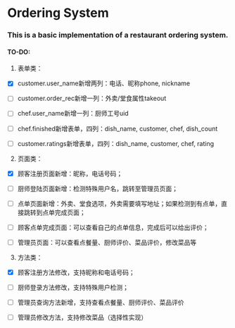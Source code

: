 # Ordering System

### This is a basic implementation of a restaurant ordering system.

#### TO-DO:

1. 表单类：

- [x] customer.user_name新增两列：电话、昵称phone, nickname

- [ ] customer.order_rec新增一列：外卖/堂食属性takeout

- [ ] chef.user_name新增一列：厨师工号uid

- [ ] chef.finished新增表单，四列：dish_name, customer, chef, dish_count

- [ ] customer.ratings新增表单，四列：dish_name, customer, chef, rating

2. 页面类：

- [x] 顾客注册页面新增：昵称，电话号码；

- [ ] 厨师登陆页面新增：检测特殊用户名，跳转至管理员页面；

- [ ] 点单页面新增：外卖、堂食选项，外卖需要填写地址；如果检测到有点单，直接跳转到点单完成页面；

- [ ] 顾客点单完成页面：可以查看自己的点单信息，完成后可以给出评价；

- [ ] 管理员页面：可以查看点餐量、厨师评价、菜品评价，修改菜品等

3. 方法类：

- [x] 顾客注册方法修改，支持昵称和电话号码；

- [ ] 厨师登录方法修改，支持特殊用户检测；

- [ ] 管理员查询方法新增，支持查看点餐量、厨师评价、菜品评价

- [ ] 管理员修改方法，支持修改菜品（选择性实现）
